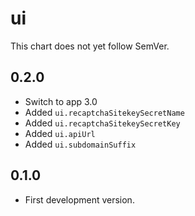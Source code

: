 # ui

This chart does not yet follow SemVer.

## 0.2.0

- Switch to app 3.0
- Added `ui.recaptchaSitekeySecretName`
- Added `ui.recaptchaSitekeySecretKey`
- Added `ui.apiUrl`
- Added `ui.subdomainSuffix`
  
## 0.1.0

- First development version.
